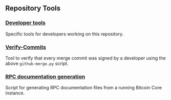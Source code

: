 Repository Tools
---------------------

### [Developer tools](/contrib/devtools) ###
Specific tools for developers working on this repository.

### [Verify-Commits](/contrib/verify-commits) ###
Tool to verify that every merge commit was signed by a developer using the above `github-merge.py` script.

### [RPC documentation generation](/contrib/doc-gen) ###
Script for generating RPC documentation files from a running Bitcoin Core instance.
